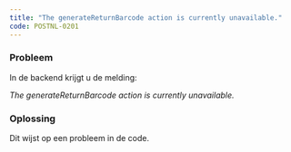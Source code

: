 ```yaml
---
title: "The generateReturnBarcode action is currently unavailable."
code: POSTNL-0201
---
```

### Probleem

  
In de backend krijgt u de melding:

_The generateReturnBarcode action is currently unavailable._

### Oplossing

Dit wijst op een probleem in de code.
